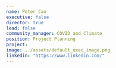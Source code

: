 ```yaml
---
name: Peter Cao
executive: false
director: true
lead: false
community_manager: COVID and Climate
position: Project Planning
project:  
image: ../assets/default_exec_image.png
linkedin: "https://www.linkedin.com/"
---
```

